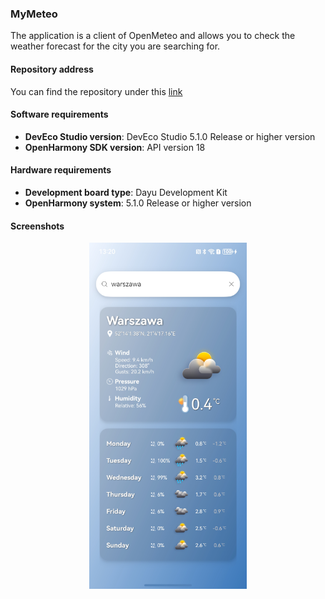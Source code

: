 ### MyMeteo  
The application is a client of OpenMeteo and allows you to check the weather forecast for the city you are searching for.

#### Repository address
You can find the repository under this [link](https://github.com/eclipse-oniro4openharmony/app-MyMeteo)  

#### Software requirements
- **DevEco Studio version**: DevEco Studio 5.1.0 Release or higher version
- **OpenHarmony SDK version**: API version 18

#### Hardware requirements
- **Development board type**: Dayu Development Kit
- **OpenHarmony system**: 5.1.0 Release or higher version

#### Screenshots
<div style="text-align: center">
    <img src='../images/weather/myMeteo/image1.png' width='50%'>
</div>